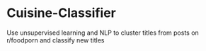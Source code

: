# Cuisine-Classifier
Use unsupervised learning and NLP to cluster titles from posts on r/foodporn and classify new titles
